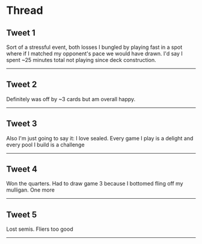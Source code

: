 # Thread

## Tweet 1

Sort of a stressful event, both losses I bungled by playing fast in a spot where if I matched my opponent's pace we would have drawn. I'd say I spent ~25 minutes total not playing since deck construction.

---

## Tweet 2

Definitely was off by ~3 cards but am overall happy.

---

## Tweet 3

Also I'm just going to say it: I love sealed. Every game I play is a delight and every pool I build is a challenge

---

## Tweet 4

Won the quarters. Had to draw game 3 because I bottomed fling off my mulligan. One more

---

## Tweet 5

Lost semis. Fliers too good

---

